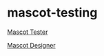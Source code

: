 # mascot-testing

<p><a href="http://errorcodexero.github.io/mascot-testing">Mascot Tester</a></p>

<p><a href="http://errorcodexero.github.io/mascot-testing/design.html">Mascot Designer</a></p>
